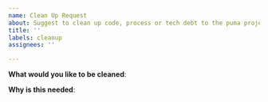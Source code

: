 ```yaml
---
name: Clean Up Request
about: Suggest to clean up code, process or tech debt to the puma project
title: ''
labels: cleanup
assignees: ''

---
```


<!-- Please only use this template for submitting clean up requests -->

**What would you like to be cleaned**:

**Why is this needed**:
